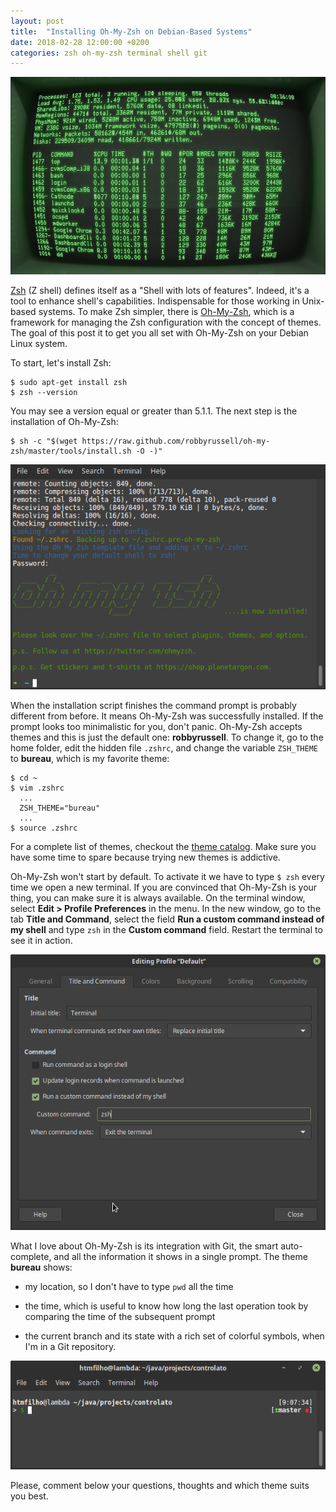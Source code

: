 ```yaml
---
layout: post
title:  "Installing Oh-My-Zsh on Debian-Based Systems"
date: 2018-02-28 12:00:00 +0200
categories: zsh oh-my-zsh terminal shell git
---
```


![Vintage command console](/images/posts/oh-my-zsh-vintage.jpg)

[Zsh] (Z shell) defines itself as a "Shell with lots of features". Indeed, it's a tool to enhance shell's capabilities. Indispensable for those working in Unix-based systems. To make Zsh simpler, there is [Oh-My-Zsh], which is a framework for managing the Zsh configuration with the concept of themes. The goal of this post it to get you all set with Oh-My-Zsh on your Debian Linux system.

<!-- more -->

To start, let's install Zsh:

    $ sudo apt-get install zsh
    $ zsh --version

You may see a version equal or greater than 5.1.1. The next step is the installation of Oh-My-Zsh:

    $ sh -c "$(wget https://raw.github.com/robbyrussell/oh-my-zsh/master/tools/install.sh -O -)"

![Oh-my-zsh installed](/images/posts/oh-my-zsh.png)

When the installation script finishes the command prompt is probably different from before. It means Oh-My-Zsh was successfully installed. If the prompt looks too minimalistic for you, don't panic. Oh-My-Zsh accepts themes and this is just the default one: **robbyrussell**. To change it, go to the home folder, edit the hidden file `.zshrc`, and change the variable `ZSH_THEME` to **bureau**, which is my favorite theme:

    $ cd ~
    $ vim .zshrc
      ...
      ZSH_THEME="bureau"
      ...
    $ source .zshrc

For a complete list of themes, checkout the [theme catalog][theme-catalog]. Make sure you have some time to spare because trying new themes is addictive.

Oh-My-Zsh won't start by default. To activate it we have to type `$ zsh` every time we open a new terminal. If you are convinced that Oh-My-Zsh is your thing, you can make sure it is always available. On the terminal window, select **Edit > Profile Preferences** in the menu. In the new window, go to the tab **Title and Command**, select the field **Run a custom command instead of my shell** and type `zsh` in the **Custom command** field. Restart the terminal to see it in action.

![Console profile config](/images/posts/oh-my-zsh-profile-config.png)

What I love about Oh-My-Zsh is its integration with Git, the smart auto-complete, and all the information it shows in a single prompt. The theme **bureau** shows:

* my location, so I don't have to type `pwd` all the time

* the time, which is useful to know how long the last operation took by comparing the time of the subsequent prompt

* the current branch and its state with a rich set of colorful symbols, when I'm in a Git repository.

![Console profile config](/images/posts/oh-my-zsh-bureau.png)

Please, comment below your questions, thoughts and which theme suits you best.

[Oh-My-Zsh]: http://ohmyz.sh
[theme-catalog]: https://github.com/robbyrussell/oh-my-zsh/wiki/Themes
[Zsh]: http://www.zsh.org
